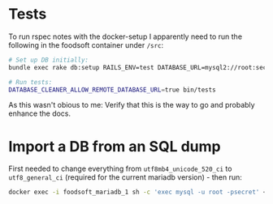 # Tests

To run rspec notes with the docker-setup I apparently need to run the following in the foodsoft container under `/src`:

```bash
# Set up DB initially:
bundle exec rake db:setup RAILS_ENV=test DATABASE_URL=mysql2://root:secret@mariadb/test?encoding=utf8

# Run tests:
DATABASE_CLEANER_ALLOW_REMOTE_DATABASE_URL=true bin/tests
```

As this wasn't obious to me: Verify that this is the way to go and probably enhance the docs.

# Import a DB from an SQL dump
First needed to change everything from `utf8mb4_unicode_520_ci` to `utf8_general_ci` (required for the current mariadb version) - then run:

```bash
docker exec -i foodsoft_mariadb_1 sh -c 'exec mysql -u root -psecret' < ./my.sql
```